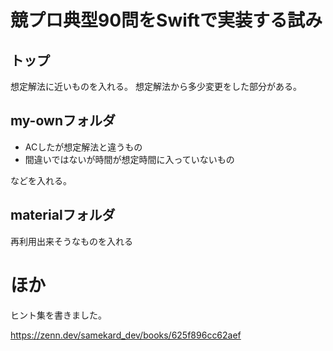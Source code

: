 # 競プロ典型90問をSwiftで実装する試み

## トップ

想定解法に近いものを入れる。
想定解法から多少変更をした部分がある。

## my-ownフォルダ

- ACしたが想定解法と違うもの
- 間違いではないが時間が想定時間に入っていないもの

などを入れる。

## materialフォルダ

再利用出来そうなものを入れる

# ほか

ヒント集を書きました。

https://zenn.dev/samekard_dev/books/625f896cc62aef
